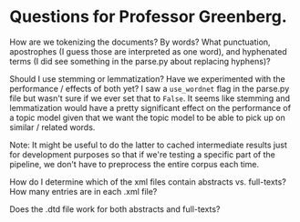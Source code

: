 # Questions for Professor Greenberg.

How are we tokenizing the documents? By words? What punctuation, apostrophes (I guess those are interpreted as one word), and hyphenated terms (I did see something in the parse.py about replacing hyphens)?

Should I use stemming or lemmatization? Have we experimented with the performance / effects of both yet? I saw a `use_wordnet` flag in the parse.py file but wasn't sure if we ever set that to `False`. It seems like stemming and lemmatization would have a pretty significant effect on the performance of a topic model given that we want the topic model to be able to pick up on similar / related words.

Note: It might be useful to do the latter to cached intermediate results just for development purposes so that if we're testing a specific part of the pipeline, we don't have to preprocess the entire corpus each time.

How do I determine which of the xml files contain abstracts vs. full-texts? How many entries are in each .xml file?

Does the .dtd file work for both abstracts and full-texts?


